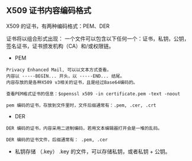 ## X509 证书内容编码格式

X509 的证书，有两种编码格式：PEM、DER

证书将以组合形式出现：
    一个文件可以包含以下任何一个：证书，私钥，公钥，签名证书，证书颁发机构（CA）和/或权限链。

+ PEM
```text
Privacy Enhanced Mail, 可以以文本方式查看。
内容以 -----BEGIN... 开头，以 -----END... 结尾。
内容存放的是各种X509 v3相关的证书，且是经过Base64编码的。

查看PEM格式证书的信息：$openssl x509 -in certificate.pem -text -noout

pem 编码的证书，存放到文件里时，文件后缀通常有：.pem, .cer, .crt

```

+ DER

```text
DER 编码的证书，内容采用二进制编码，若用文本编辑器打开会是一堆的乱码。

DER 编码的证书文件，后缀通常有： .pem, .cer

```

+ 私钥存储 （.key）
.key 的文件，可以存储私钥，或者私钥 + 公钥。






